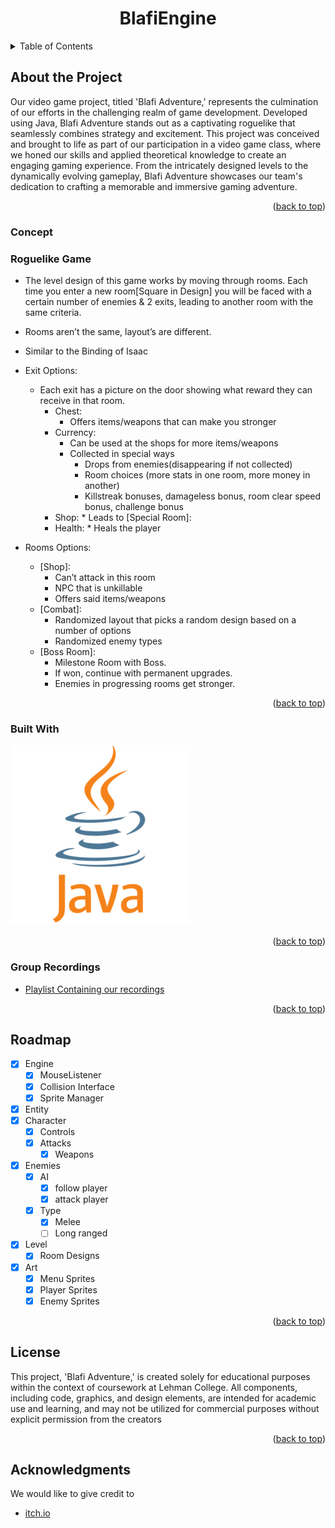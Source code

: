 <a name="top"></a>

<h1 align="center">BlafiEngine</h1>


<!-- TABLE OF CONTENTS -->

<details>
  <summary>Table of Contents</summary>
  <ol>
    <li>
      <a href="#about-the-project">About The Project</a>
      <ul>
        <li><a href="#concept">Concept</a></li>
      </ul>
      <ul>
        <li><a href="#built-with">Built With</a></li>
      </ul>
      <ul>
        <li><a href="#group-recordings">Group Recordings</a></li>
      </ul>
    </li>
    <li><a href="#roadmap">Roadmap</a></li>
    <li><a href="#license">License</a></li>
    <li><a href="#acknowledgments">Acknowledgments</a></li>
  </ol>
</details>

<!-- About the Project -->
## About the Project

Our video game project, titled 'Blafi Adventure,' represents the culmination of our efforts in the challenging realm of game development. Developed using Java, Blafi Adventure stands out as a captivating roguelike that seamlessly combines strategy and excitement. This project was conceived and brought to life as part of our participation in a video game class, where we honed our skills and applied theoretical knowledge to create an engaging gaming experience. From the intricately designed levels to the dynamically evolving gameplay, Blafi Adventure showcases our team's dedication to crafting a memorable and immersive gaming adventure.

<p align="right">(<a href="#top">back to top</a>)</p>

<!-- CONCEPT -->
### Concept
### Roguelike Game
* The level design of this game works by moving through rooms.  Each time you enter a new room[Square in Design] you will be faced with a certain number of enemies & 2 exits, leading to another room with the same criteria.
* Rooms aren’t the same, layout’s are different.
* Similar to the Binding of Isaac
* Exit Options:
    * Each exit has a picture on the door showing what reward they can receive in that room.
        * Chest:
            * Offers items/weapons that can make you stronger
        * Currency:
            * Can be used at the shops for more items/weapons
            * Collected in special ways
                * Drops from enemies(disappearing if not collected)
                * Room choices (more stats in one room, more money in another)
                * Killstreak bonuses, damageless bonus, room clear speed bonus, challenge bonus
        * Shop:
                * Leads to [Special Room]:
        * Health:
                * Heals the player

* Rooms Options:
  * [Shop]:
    * Can’t attack in this room
    * NPC that is unkillable
    * Offers said items/weapons
  * [Combat]:
    * Randomized layout that picks a random design based on a number of options
    * Randomized enemy types
  * [Boss Room]:
    * Milestone Room with Boss. 
    * If won, continue with permanent upgrades.
    * Enemies in progressing rooms get stronger.

<p align="right">(<a href="#top">back to top</a>)</p>

<!-- BUILT WITH -->
### Built With

[![Java][Java]][Java-url]
 
<p align="right">(<a href="#top">back to top</a>)</p>

<!-- GROUP RECORDINGS -->
### Group Recordings
- [Playlist Containing our recordings](https://youtube.com/playlist?list=PL2FT0wTSgerJDwbeJbKeMQKlI-ZbJACYl&si=NOlrMTp2ogXtswpH)

<p align="right">(<a href="#top">back to top</a>)</p>

<!-- ROADMAP -->
## Roadmap

- [x] Engine
  - [x] MouseListener
  - [x] Collision Interface
  - [x] Sprite Manager
- [x] Entity
- [x] Character
  - [x] Controls
  - [x] Attacks
    - [x] Weapons 
- [x] Enemies
  - [x] AI
    - [x] follow player
    - [x] attack player
  - [x] Type
    - [x] Melee
    - [ ] Long ranged
- [x] Level
  - [x] Room Designs
- [x] Art
  - [x] Menu Sprites
  - [x] Player Sprites
  - [x] Enemy Sprites         

<p align="right">(<a href="#top">back to top</a>)</p>

<!-- LICENSE -->
## License

This project, 'Blafi Adventure,' is created solely for educational purposes within the context of coursework at Lehman College. All components, including code, graphics, and design elements, are intended for academic use and learning, and may not be utilized for commercial purposes without explicit permission from the creators

<p align="right">(<a href="#top">back to top</a>)</p>

<!-- ACKNOWLEDGMENTS -->
## Acknowledgments

We would like to give credit to

* [itch.io](https://itch.io/game-assets)



[Java]: https://raw.githubusercontent.com/github/explore/5b3600551e122a3277c2c5368af2ad5725ffa9a1/topics/java/java.png
[Java-url]: https://www.java.com/en/
